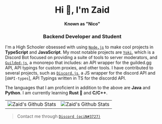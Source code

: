 <h1 align="center">Hi 👋, I'm Zaid</h1> 
<h4 align="center">Known as "Nico"</h5>
<h3 align="center">Backend Developer and Student</h3>

I'm a High Schooler obsessed with using [`Node.js`] to make cool projects in **TypeScript** and **JavaScript**. My most notable projects are [`Yoki`], which is a Discord Bot focused on providing a suite of tools to server moderators, and [`Guilded-js`], a monorepo that includes: an API wrapper for the guilded.gg API, API typings for custom proxies, and other tools. I have contributed to several projects, such as [`Discord.js`], a JS wrapper for the discord API and [`dAPI-types`], API Typings written in TS for the discordd API.

The languages that I am proficient in addition to the above are **Java** and **Python**. I am currently learning **Rust 🦀** and **C/C++**.
<table align="center">
	<tr>
			<td><img align="center" alt="Zaid's Github Stats" src="https://github-readme-stats.vercel.app/api?username=zaida04&count_private=true&show_icons=true&hide_border=true&theme=blue-green&include_all_commits=true" /></td>
			<td><img align="center" alt="Zaid's Github Stats" src="https://github-readme-stats.vercel.app/api/top-langs/?username=zaida04&theme=blue-green&hide=html,css" /></td>
		</tr>
</table>  

> Contact me through [`Discord (ociN#3727)`] 

[`Yoki`]: https://github.com/zaida04/yoki
[`Guilded-js`]: https://github.com/guildedjs/guildedjs
[`Node.js`]: https://nodejs.org/
[`Discord.js`]: https://github.com/discordjs/discord.js
[`dAPI`]: https://github.com/zaida04/discord-api-types

[`Discord (ociN#3727)`]: https://discord.com/users/500765481788112916
